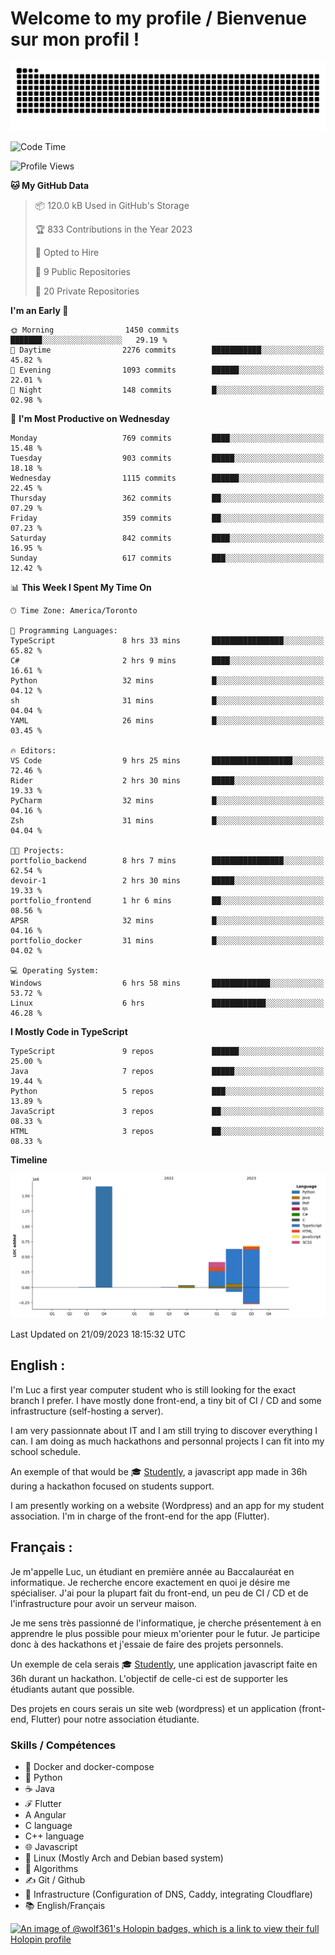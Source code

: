 # Welcome to my profile / Bienvenue sur mon profil !

![snake gif](https://github.com/wolf-361/wolf-361/blob/output/github-contribution-grid-snake.svg)

<!--START_SECTION:waka-->
![Code Time](http://img.shields.io/badge/Code%20Time-348%20hrs%2021%20mins-blue)

![Profile Views](http://img.shields.io/badge/Profile%20Views-0-blue)

**🐱 My GitHub Data** 

> 📦 120.0 kB Used in GitHub's Storage 
 > 
> 🏆 833 Contributions in the Year 2023
 > 
> 💼 Opted to Hire
 > 
> 📜 9 Public Repositories 
 > 
> 🔑 20 Private Repositories 
 > 
**I'm an Early 🐤** 

```text
🌞 Morning                1450 commits        ███████░░░░░░░░░░░░░░░░░░   29.19 % 
🌆 Daytime                2276 commits        ███████████░░░░░░░░░░░░░░   45.82 % 
🌃 Evening                1093 commits        ██████░░░░░░░░░░░░░░░░░░░   22.01 % 
🌙 Night                  148 commits         █░░░░░░░░░░░░░░░░░░░░░░░░   02.98 % 
```
📅 **I'm Most Productive on Wednesday** 

```text
Monday                   769 commits         ████░░░░░░░░░░░░░░░░░░░░░   15.48 % 
Tuesday                  903 commits         █████░░░░░░░░░░░░░░░░░░░░   18.18 % 
Wednesday                1115 commits        ██████░░░░░░░░░░░░░░░░░░░   22.45 % 
Thursday                 362 commits         ██░░░░░░░░░░░░░░░░░░░░░░░   07.29 % 
Friday                   359 commits         ██░░░░░░░░░░░░░░░░░░░░░░░   07.23 % 
Saturday                 842 commits         ████░░░░░░░░░░░░░░░░░░░░░   16.95 % 
Sunday                   617 commits         ███░░░░░░░░░░░░░░░░░░░░░░   12.42 % 
```


📊 **This Week I Spent My Time On** 

```text
🕑︎ Time Zone: America/Toronto

💬 Programming Languages: 
TypeScript               8 hrs 33 mins       ████████████████░░░░░░░░░   65.82 % 
C#                       2 hrs 9 mins        ████░░░░░░░░░░░░░░░░░░░░░   16.61 % 
Python                   32 mins             █░░░░░░░░░░░░░░░░░░░░░░░░   04.12 % 
sh                       31 mins             █░░░░░░░░░░░░░░░░░░░░░░░░   04.04 % 
YAML                     26 mins             █░░░░░░░░░░░░░░░░░░░░░░░░   03.45 % 

🔥 Editors: 
VS Code                  9 hrs 25 mins       ██████████████████░░░░░░░   72.46 % 
Rider                    2 hrs 30 mins       █████░░░░░░░░░░░░░░░░░░░░   19.33 % 
PyCharm                  32 mins             █░░░░░░░░░░░░░░░░░░░░░░░░   04.16 % 
Zsh                      31 mins             █░░░░░░░░░░░░░░░░░░░░░░░░   04.04 % 

🐱‍💻 Projects: 
portfolio_backend        8 hrs 7 mins        ████████████████░░░░░░░░░   62.54 % 
devoir-1                 2 hrs 30 mins       █████░░░░░░░░░░░░░░░░░░░░   19.33 % 
portfolio_frontend       1 hr 6 mins         ██░░░░░░░░░░░░░░░░░░░░░░░   08.56 % 
APSR                     32 mins             █░░░░░░░░░░░░░░░░░░░░░░░░   04.16 % 
portfolio_docker         31 mins             █░░░░░░░░░░░░░░░░░░░░░░░░   04.02 % 

💻 Operating System: 
Windows                  6 hrs 58 mins       █████████████░░░░░░░░░░░░   53.72 % 
Linux                    6 hrs               ████████████░░░░░░░░░░░░░   46.28 % 
```

**I Mostly Code in TypeScript** 

```text
TypeScript               9 repos             ██████░░░░░░░░░░░░░░░░░░░   25.00 % 
Java                     7 repos             █████░░░░░░░░░░░░░░░░░░░░   19.44 % 
Python                   5 repos             ███░░░░░░░░░░░░░░░░░░░░░░   13.89 % 
JavaScript               3 repos             ██░░░░░░░░░░░░░░░░░░░░░░░   08.33 % 
HTML                     3 repos             ██░░░░░░░░░░░░░░░░░░░░░░░   08.33 % 
```



**Timeline**

![Lines of Code chart](https://raw.githubusercontent.com/wolf-361/wolf-361/main/assets/bar_graph.png)


 Last Updated on 21/09/2023 18:15:32 UTC
<!--END_SECTION:waka-->

## English : 

I'm Luc a first year computer student who is still looking for the exact branch I prefer. I have mostly done front-end, a tiny bit of CI / CD and some infrastructure (self-hosting a server).

I am very passionnate about IT and I am still trying to discover everything I can. I am doing as much hackathons and personnal projects I can fit into my school schedule.

An exemple of that would be 🎓 [Studently](https://github.com/wolf-361/Studently-CodeJam12), a javascript app made in 36h during a hackathon focused on students support.

I am presently working on a website (Wordpress) and an app for my student association. I'm in charge of the front-end for the app (Flutter).

## Français :

Je m'appelle Luc, un étudiant en première année au Baccalauréat en informatique. Je recherche encore exactement en quoi je désire me spécialiser. J'ai pour la plupart fait du front-end, un peu de CI / CD et de l'infrastructure pour avoir un serveur maison.

Je me sens très passionné de l'informatique, je cherche présentement à en apprendre le plus possible pour mieux m'orienter pour le futur. Je participe donc à des hackathons et j'essaie de faire des projets personnels.

Un exemple de cela serais 🎓 [Studently](https://github.com/wolf-361/Studently-CodeJam12), une application javascript faite en 36h durant un hackathon. L'objectif de celle-ci est de supporter les étudiants autant que possible.

Des projets en cours serais un site web (wordpress) et un application (front-end, Flutter) pour notre association étudiante.

###  Skills / Compétences

* 🐋 Docker and docker-compose
* 🐍 Python
* ☕ Java
* ℱ Flutter
* A Angular
* C language
* C++ language
* 🌐 Javascript
* 🐧 Linux (Mostly Arch and Debian based system)
* 🧩 Algorithms
* ✍️ Git / Github
* 📜 Infrastructure (Configuration of DNS, Caddy, integrating Cloudflare)
* 📚 English/Français

[![An image of @wolf361's Holopin badges, which is a link to view their full Holopin profile](https://holopin.me/wolf361)](https://holopin.io/@wolf361)


